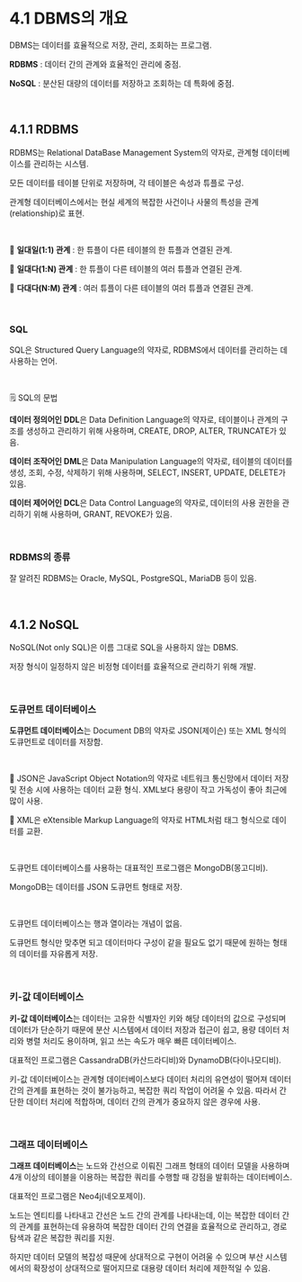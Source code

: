 # 4.1 DBMS의 개요

DBMS는 데이터를 효율적으로 저장, 관리, 조회하는 프로그램.

**RDBMS** : 데이터 간의 관계와 효율적인 관리에 중점.

**NoSQL** : 분산된 대량의 데이터를 저장하고 조회하는 데 특화에 중점.

<br />

## 4.1.1 RDBMS

RDBMS는 Relational DataBase Management System의 약자로, 관계형 데이터베이스를 관리하는 시스템.

모든 데이터를 테이블 단위로 저장하며, 각 테이블은 속성과 튜플로 구성.

관계형 데이터베이스에서는 현실 세계의 복잡한 사건이나 사물의 특성을 관계(relationship)로 표현.

<br />

:small_blue_diamond: **일대일(1:1) 관계** : 한 튜플이 다른 테이블의 한 튜플과 연결된 관계.

:small_blue_diamond: **일대다(1:N) 관계** : 한 튜플이 다른 테이블의 여러 튜플과 연결된 관계.

:small_blue_diamond: **다대다(N:M) 관계** : 여러 튜플이 다른 테이블의 여러 튜플과 연결된 관계.

<br />

### SQL

SQL은 Structured Query Language의 약자로, RDBMS에서 데이터를 관리하는 데 사용하는 언어.

<br />

:spiral_notepad: SQL의 문법

**데이터 정의어인 DDL**은 Data Definition Language의 약자로, 테이블이나 관계의 구조를 생성하고 관리하기 위해 사용하며, CREATE, DROP, ALTER, TRUNCATE가 있음.

**데이터 조작어인 DML**은 Data Manipulation Language의 약자로, 테이블의 데이터를 생성, 조회, 수정, 삭제하기 위해 사용하며, SELECT, INSERT, UPDATE, DELETE가 있음.

**데이터 제어어인 DCL**은 Data Control Language의 약자로, 데이터의 사용 권한을 관리하기 위해 사용하며, GRANT, REVOKE가 있음.

<br />

### RDBMS의 종류

잘 알려진 RDBMS는 Oracle, MySQL, PostgreSQL, MariaDB 등이 있음.

<br />

## 4.1.2 NoSQL

NoSQL(Not only SQL)은 이름 그대로 SQL을 사용하지 않는 DBMS.

저장 형식이 일정하지 않은 비정형 데이터를 효율적으로 관리하기 위해 개발.

<br />

### 도큐먼트 데이터베이스

**도큐먼트 데이터베이스**는 Document DB의 약자로 JSON(제이슨) 또는 XML 형식의 도큐먼트로 데이터를 저장함.

<br />

:small_blue_diamond: JSON은 JavaScript Object Notation의 약자로 네트워크 통신망에서 데이터 저장 및 전송 시에 사용하는 데이터 교환 형식. XML보다 용량이 작고 가독성이 좋아 최근에 많이 사용.

:small_blue_diamond: XML은 eXtensible Markup Language의 약자로 HTML처럼 태그 형식으로 데이터를 교환.

<br />

도큐먼트 데이터베이스를 사용하는 대표적인 프로그램은 MongoDB(몽고디비).

MongoDB는 데이터를 JSON 도큐먼트 형태로 저장.

<br />

도큐먼트 데이터베이스는 행과 열이라는 개념이 없음.

도큐먼트 형식만 맞추면 되고 데이터마다 구성이 같을 필요도 없기 때문에 원하는 형태의 데이터를 자유롭게 저장.

<br />

### 키-값 데이터베이스

**키-값 데이터베이스**는 데이터는 고유한 식별자인 키와 해당 데이터의 값으로 구성되며 데이터가 단순하기 때문에 분산 시스템에서 데이터 저장과 접근이 쉽고, 용량 데이터 처리와 병렬 처리도 용이하며,  읽고 쓰는 속도가 매우 빠른 데이터베이스.

대표적인 프로그램은 CassandraDB(카산드라디비)와 DynamoDB(다이나모디비).

키-값 데이터베이스는 관계형 데이터베이스보다 데이터 처리의 유연성이 떨어져 데이터 간의 관계를 표현하는 것이 불가능하고, 복잡한 쿼리 작업이 어려울 수 있음. 따라서 간단한 데이터 처리에 적합하며, 데이터 간의 관계가 중요하지 않은 경우에 사용.

<br />

### 그래프 데이터베이스

**그래프 데이터베이스**는 노드와 간선으로 이뤄진 그래프 형태의 데이터 모델을 사용하며 4개 이상의 테이블을 이용하는 복잡한 쿼리를 수행할 때 강점을 발휘하는 데이터베이스. 

대표적인 프로그램은 Neo4j(네오포제이).

노드는 엔티티를 나타내고 간선은 노드 간의 관계를 나타내는데, 이는 복잡한 데이터 간의 관계를 표현하는데 유용하여 복잡한 데이터 간의 연결을 효율적으로 관리하고, 경로 탐색과 같은 복잡한 쿼리를 지원.

하지만 데이터 모델의 복잡성 때문에 상대적으로 구현이 어려울 수 있으며 부산 시스템에서의 확장성이 상대적으로 떨어지므로 대용량 데이터 처리에 제한적일 수 있음.
